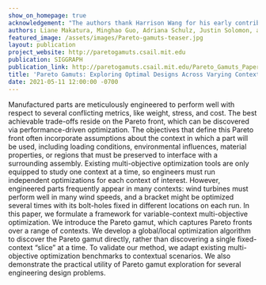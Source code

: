 ```yaml
---
show_on_homepage: true
acknowledgement: "The authors thank Harrison Wang for his early contributions; Hannes Hergeth for his insights and visualization tool; Paul Zhang, David Palmer, and Ed Chien for their mathematical insights; Tim Erps, Mike Foshey, Andy Spielberg, Beichen Li, and James Minor for engineering examples; and Cartemere for the bike illustration in Fig. 2 and the video. This material is based upon work supported by the National Science Foundation (NSF) (Grant No. IIS-1955697), the NSF Graduate Research Fellowship (Grant No. 1122374), the Intelligence Advanced Research Projects Agency (Grant No. 2019-19020100001), and the Defense Advanced Research Projects Agency (Grant No. FA8750-20-C- 0075). The MIT Geometric Data Processing group acknowledges the generous support of Army Research Office grant W911NF2010168, of Air Force Office of Scientific Research award FA9550-19-1-031, of NSF grant IIS-1838071, from the CSAIL Systems that Learn program, from the MIT–IBM Watson AI Laboratory, from the Toyota–CSAIL Joint Research Center, from a gift from Adobe Systems, from an MIT.nano Immersion Lab/NCSOFT Gaming Program seed grant, and from the Skoltech–MIT Next Generation Program."
authors: Liane Makatura, Minghao Guo, Adriana Schulz, Justin Solomon, and Wojciech Matusik
featured_image: /assets/images/Pareto-gamuts-teaser.jpg
layout: publication
project_website: http://paretogamuts.csail.mit.edu
publication: SIGGRAPH
publication_link: http://paretogamuts.csail.mit.edu/Pareto_Gamuts_Paper_Final.pdf
title: 'Pareto Gamuts: Exploring Optimal Designs Across Varying Contexts'
date: 2021-05-11 12:00:00 -0700
---
```


Manufactured parts are meticulously engineered to perform well with respect to several conflicting metrics, like weight, stress, and cost. The best achievable trade-offs reside on the Pareto front, which can be discovered via performance-driven optimization. The objectives that define this Pareto front often incorporate assumptions about the context in which a part will be used, including loading conditions, environmental influences, material properties, or regions that must be preserved to interface with a surrounding assembly. Existing multi-objective optimization tools are only equipped to study one context at a time, so engineers must run independent optimizations for each context of interest. However, engineered parts frequently appear in many contexts: wind turbines must perform well in many wind speeds, and a bracket might be optimized several times with its bolt-holes fixed in different locations on each run. In this paper, we formulate a framework for variable-context multi-objective optimization. We introduce the Pareto gamut, which captures Pareto fronts over a range of contexts. We develop a global/local optimization algorithm to discover the Pareto gamut directly, rather than discovering a single fixed-context “slice” at a time. To validate our method, we adapt existing multi-objective optimization benchmarks to contextual scenarios. We also demonstrate the practical utility of Pareto gamut exploration for several engineering design problems.